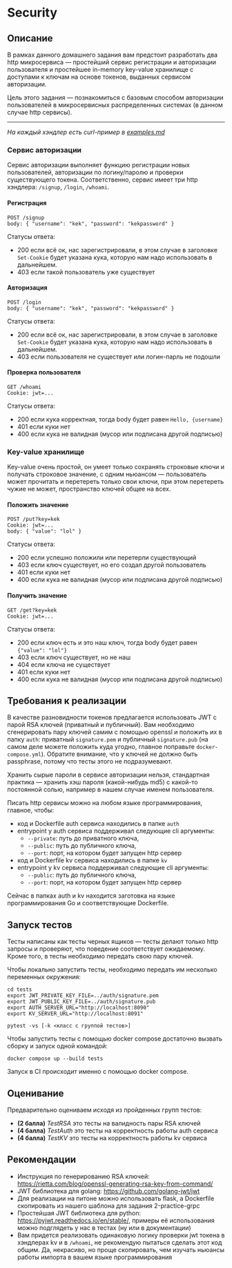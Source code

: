 # Security

## Описание

В рамках данного домашнего задания вам предстоит разработать два http микросервиса — простейший сервис регистрации и авторизации пользователя и простейшее in-memory key-value хранилище с доступами к ключам на основе токенов, выданных сервисом авторизации.

Цель этого задания — познакомиться с базовым способом авторизации пользователей в микросервисных распределенных системах (в данном случае http сервисы).

---

_На каждый хэндлер есть curl-пример в [examples.md](./examples.md)_

### Сервис авторизации

Сервис авторизации выполняет функцию регистрации новых пользователей, авторизации по логину/паролю и проверки существующего токена. Соответственно, сервис имеет три http хэндлера: `/signup`, `/login`, `/whoami`.

#### Регистрация

```
POST /signup
body: { "username": "kek", "password": "kekpassword" }
```
Статусы ответа:
- 200 если всё ок, нас зарегистрировали, в этом случае в заголовке `Set-Cookie` будет указана кука, которую нам надо использовать в дальнейшем.
- 403 если такой пользователь уже существует

#### Авторизация

```
POST /login
body: { "username": "kek", "password": "kekpassword" }
```
Статусы ответа:
- 200 если всё ок, нас зарегистрировали, в этом случае в заголовке `Set-Cookie` будет указана кука, которую нам надо использовать в дальнейшем.
- 403 если пользователя не существует или логин-парль не подошли

#### Проверка пользователя

```
GET /whoami
Cookie: jwt=...
```

Статусы ответа:
- 200 если кука корректная, тогда body будет равен `Hello, {username}`
- 401 если куки нет
- 400 если кука не валидная (мусор или подписана другой подписью)

### Key-value хранилище

Key-value очень простой, он умеет только сохранять строковые ключи и получать строковое значение, с одним ньюансом — пользователь может прочитать и перетереть только свои ключи, при этом перетереть чужие не может, пространство ключей общее на всех.

#### Положить значение

```
POST /put?key=kek
Cookie: jwt=...
body: { "value": "lol" }
```

Статусы ответа:
- 200 если успешно положили или перетерли существующий
- 403 если ключ существует, но его создал другой пользователь
- 401 если куки нет
- 400 если кука не валидная (мусор или подписана другой подписью)

#### Получить значение

```
GET /get?key=kek
Cookie: jwt=...
```

Статусы ответа:
- 200 если ключ есть и это наш ключ, тогда body будет равен `{"value": "lol"}`
- 403 если ключ существует, но не наш
- 404 если ключа не существует
- 401 если куки нет
- 400 если кука не валидная (мусор или подписана другой подписью)

## Требования к реализации

В качестве разновидности токенов предлагается использовать JWT с парой RSA ключей (приватный и публичный). Вам необходимо сгенерировать пару ключей самим с помощью openssl и положить их в папку `auth`: приватный `signature.pem` и публичный `signature.pub` (на самом деле можете положить куда угодно, главное поправьте `docker-compose.yml`). Обратите внимание, что у ключей не должно быть passphrase, потому что тесты этого не подразумевают.

Хранить сырые пароли в сервисе авторизации нельзя, стандартная практика — хранить хэш пароля (какой-нибудь md5) с какой-то постоянной солью, например в нашем случае именем пользователя.

Писать http сервисы можно на любом языке программирования, главное, чтобы:
- код и Dockerfile auth сервиса находились в папке `auth`
- entrypoint у auth сервиса поддерживал следующие cli аргументы:
  - `--private`: путь до приватного ключа,
  - `--public`: путь до публичного ключа,
  - `--port`: порт, на котором будет запущен http сервер
- код и Dockerfile kv сервиса находились в папке `kv`
- entrypoint у kv сервиса поддерживал следующие cli аргументы:
    - `--public`: путь до публичного ключа,
    - `--port`: порт, на котором будет запущен http сервер

Сейчас в папках auth и kv находится заготовка на языке программирования Go и соответствующие Dockerfile.

## Запуск тестов

Тесты написаны как тесты черных ящиков — тесты делают только http запросы и проверяют, что поведение соответствует ожидаемому. Кроме того, в тесты необходимо передать свою пару ключей.

Чтобы локально запустить тесты, необходимо передать им несколько переменных окружения:

```
сd tests
export JWT_PRIVATE_KEY_FILE=../auth/signature.pem
export JWT_PUBLIC_KEY_FILE=../auth/signature.pub
export AUTH_SERVER_URL="http://localhost:8090"
export KV_SERVER_URL="http://localhost:8091"

pytest -vs [-k <класс с группой тестов>]
```

Чтобы запустить тесты с помощью docker compose достаточно вызвать сборку и запуск одной командой:

```
docker compose up --build tests
```

Запуск в CI происходит именно с помощью docker compose.

## Оценивание

Предварительно оцениваем исходя из пройденных групп тестов:
- **(2 балла)** _TestRSA_ это тесты на валидность пары RSA ключей
- **(4 балла)** _TestAuth_ это тесты на корректность работы auth сервиса
- **(4 балла)** _TestKV_ это тесты на корректность работы kv сервиса

## Рекомендации
- Инструкция по генерированию RSA ключей: https://rietta.com/blog/openssl-generating-rsa-key-from-command/
- JWT библиотека для golang: https://github.com/golang-jwt/jwt
- Для реализации на питоне можно использовать flask, а Dockerfile скопировать из нашего шаблона для задания 2-practice-grpc
- Простейшая JWT библиотека для python: https://pyjwt.readthedocs.io/en/stable/, примеры её использования можно подглядеть у нас в тестах (ну или в документации)
- Вам придется реализовать одинаковую логику проверки jwt токена в хэндлерах kv и в `/whoami`, не рекомендую пытаться сделать этот код общим. Да, некрасиво, но проще скопировать, чем изучать ньюансы работы импорта в вашем языке программирования

